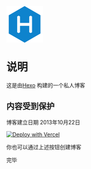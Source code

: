 ![Hexo Logo](https://github.com/vercel/vercel/blob/main/packages/frameworks/logos/hexo.svg)

# 说明

这是由[Hexo](https://hexo.io/) 构建的一个私人博客

## 内容受到保护

博客建立日期 2013年10月22日


[![Deploy with Vercel](https://vercel.com/button)](https://vercel.com/new/clone?repository-url=https://github.com/vercel/vercel/tree/main/examples/hexo&template=hexo) 

你也可以通过上述按钮创建博客

完毕